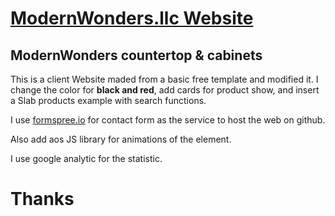 # [ModernWonders.llc Website]([https://serguei9090.github.io/ModernWonder-Dark/ "modernwonders.llc")
## ModernWonders countertop & cabinets
This is a client Website maded from a basic free template and modified it.
I change the color for __black and red__, add cards for product show, and insert a Slab products example with search functions.

I use [formspree.io](https://formspree.io/ "formspree") for contact form as the service to host the web on github.

Also add aos JS library for animations of the element.

I use google analytic for the statistic.

# Thanks

